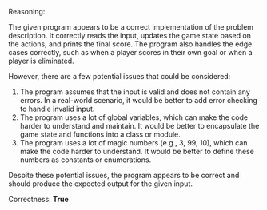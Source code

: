 Reasoning: 

The given program appears to be a correct implementation of the problem description. It correctly reads the input, updates the game state based on the actions, and prints the final score. The program also handles the edge cases correctly, such as when a player scores in their own goal or when a player is eliminated.

However, there are a few potential issues that could be considered:

1. The program assumes that the input is valid and does not contain any errors. In a real-world scenario, it would be better to add error checking to handle invalid input.
2. The program uses a lot of global variables, which can make the code harder to understand and maintain. It would be better to encapsulate the game state and functions into a class or module.
3. The program uses a lot of magic numbers (e.g., 3, 99, 10), which can make the code harder to understand. It would be better to define these numbers as constants or enumerations.

Despite these potential issues, the program appears to be correct and should produce the expected output for the given input.

Correctness: **True**